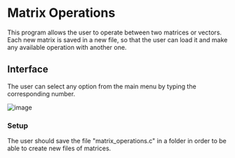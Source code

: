 # Matrix Operations 
This program allows the user to operate between two matrices or vectors. Each new matrix is saved in a new file, so that the user can load it and make any available operation with another one.
## Interface
The user can select any option from the main menu by typing the corresponding number.

![image](https://github.com/ekoumpar/C-Project/assets/169909040/82ff66e2-f9ed-45d9-8e88-f863e7ac652f)

### Setup
The user should save the file "matrix_operations.c" in a folder in order to be able to create new files of matrices.
